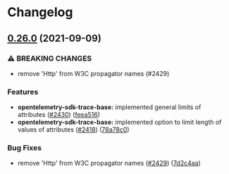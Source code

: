 # Changelog

## [0.26.0](https://www.github.com/open-telemetry/opentelemetry-js/compare/sdk-trace-base-v0.25.0...sdk-trace-base-v0.26.0) (2021-09-09)


### ⚠ BREAKING CHANGES

* remove 'Http' from W3C propagator names (#2429)

### Features

* **opentelemetry-sdk-trace-base:** implemented general limits of attributes ([#2430](https://www.github.com/open-telemetry/opentelemetry-js/issues/2430)) ([feea516](https://www.github.com/open-telemetry/opentelemetry-js/commit/feea5167c15c41f0aeedc60959e36c18315c7ede))
* **opentelemetry-sdk-trace-base:** implemented option to limit length of values of attributes ([#2418](https://www.github.com/open-telemetry/opentelemetry-js/issues/2418)) ([78a78c0](https://www.github.com/open-telemetry/opentelemetry-js/commit/78a78c093c2df24b66c47af4e037da9a6098fedb))


### Bug Fixes

* remove 'Http' from W3C propagator names ([#2429](https://www.github.com/open-telemetry/opentelemetry-js/issues/2429)) ([7d2c4aa](https://www.github.com/open-telemetry/opentelemetry-js/commit/7d2c4aaeb08e6c680f8b46cefcdfe955d7abe4b2))
